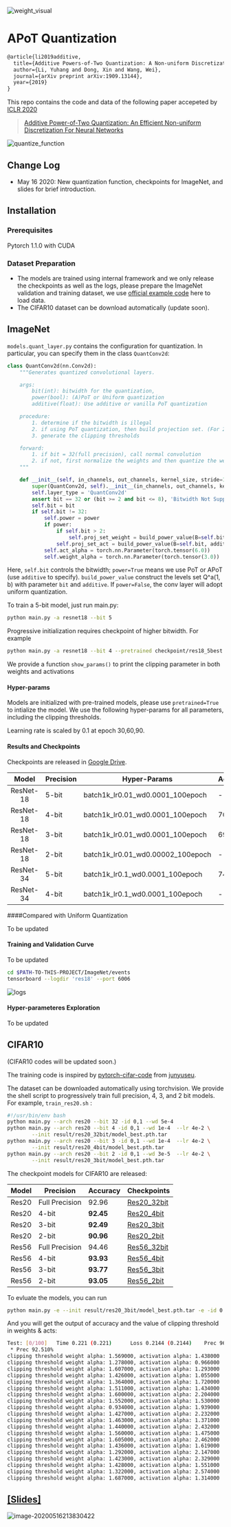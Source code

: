 ![weight_visual](/Users/liyuhang/Documents/GitHub/APoT_Quantization/figs/weight_visual.png)

# APoT Quantization

```latex
@article{li2019additive,
  title={Additive Powers-of-Two Quantization: A Non-uniform Discretization for Neural Networks},
  author={Li, Yuhang and Dong, Xin and Wang, Wei},
  journal={arXiv preprint arXiv:1909.13144},
  year={2019}
}
```

This repo contains the code and data of the following paper accepeted by [ICLR 2020](https://openreview.net/group?id=ICLR.cc/2020/Conference)

> [Additive Power-of-Two Quantization: An Efficient Non-uniform Discretization For Neural Networks](https://openreview.net/pdf?id=BkgXT24tDS)

![quantize_function](/Users/liyuhang/Documents/GitHub/APoT_Quantization/figs/quantize_function.png)

## Change Log

+ May 16 2020: New quantization function, checkpoints for ImageNet, and slides for brief introduction.

## Installation

### Prerequisites

Pytorch 1.1.0 with CUDA

### Dataset Preparation

* The models are trained using internal framework and we only release the checkpoints as well as the logs, please prepare the ImageNet validation and training dataset, we use [official example code](https://github.com/pytorch/examples/blob/master/imagenet/main.py) here to load data. 
* The CIFAR10 dataset can be download automatically (update soon). 

## ImageNet

`models.quant_layer.py` contains the configuration for quantization. In particular, you can specify them in the class `QuantConv2d`:

```python
class QuantConv2d(nn.Conv2d):
    """Generates quantized convolutional layers.

    args:
        bit(int): bitwidth for the quantization,
        power(bool): (A)PoT or Uniform quantization
        additive(float): Use additive or vanilla PoT quantization

    procedure:
        1. determine if the bitwidth is illegal
        2. if using PoT quantization, then build projection set. (For 2-bit weights quantization, PoT = Uniform)
        3. generate the clipping thresholds

    forward:
        1. if bit = 32(full precision), call normal convolution
        2. if not, first normalize the weights and then quantize the weights and activations
    """

    def __init__(self, in_channels, out_channels, kernel_size, stride=1, padding=0, dilation=1, groups=1, bias=False, bit=5, power=True, additive=True):
        super(QuantConv2d, self).__init__(in_channels, out_channels, kernel_size, stride, padding, dilation, groups, bias)
        self.layer_type = 'QuantConv2d'
        assert bit == 32 or (bit >= 2 and bit <= 8), 'Bitwidth Not Supported!'
        self.bit = bit
        if self.bit != 32:
            self.power = power
            if power:
                if self.bit > 2:
                    self.proj_set_weight = build_power_value(B=self.bit-1, additive=additive)
                self.proj_set_act = build_power_value(B=self.bit, additive=additive)
            self.act_alpha = torch.nn.Parameter(torch.tensor(6.0))
            self.weight_alpha = torch.nn.Parameter(torch.tensor(3.0))
```

Here, `self.bit`  controls the bitwidth;  `power=True` means we use PoT or APoT (use `additive` to specify). `build_power_value` construct the levels set Q^a(1, b) with parameter `bit` and `additive`. If `power=False`, the conv layer will adopt uniform quantization. 

To train a 5-bit model, just run main.py:

```bash
python main.py -a resnet18 --bit 5
```

Progressive initialization requires checkpoint of higher bitwidth. For example

```bash
python main.py -a resnet18 --bit 4 --pretrained checkpoint/res18_5best.pth.tar
```

We provide a function `show_params()` to print the clipping parameter in both weights and activations

#### Hyper-params

Models are initialized with pre-trained models, please use `pretrained=True` to intialize the model. We use the following hyper-params for all parameters, including the clipping thresholds.

Learning rate is scaled by 0.1 at epoch 30,60,90.

#### Results and Checkpoints

Checkpoints are released in [Google Drive](https://drive.google.com/open?id=1iIZ1tsaFLSuaujPbnyLutxDZuG31i5kD).

|   Model   | Precision | Hyper-Params                      | Accuracy | Checkpoints                                                  |
| :-------: | --------- | --------------------------------- | -------- | ------------------------------------------------------------ |
| ResNet-18 | 5-bit     | batch1k_lr0.01_wd0.0001_100epoch  | -        | Updating                                                     |
| ResNet-18 | 4-bit     | batch1k_lr0.01_wd0.0001_100epoch  | 70.69    | Updating                                                     |
| ResNet-18 | 3-bit     | batch1k_lr0.01_wd0.0001_100epoch  | 69.79    | [res18_3bit](https://drive.google.com/open?id=1zJX3tbAbBXYxpP8QYx3dvMQoiGrCO9dc) |
| ResNet-18 | 2-bit     | batch1k_lr0.01_wd0.00002_100epoch | -        | Updating                                                     |
| ResNet-34 | 5-bit     | batch1k_lr0.1_wd0.0001_100epoch   | 74.26    | [res34_5bit](https://drive.google.com/open?id=1tXIV03PNu8QpSF2fhrR3werhBB34Sb42) |
| ResNet-34 | 4-bit     | batch1k_lr0.1_wd0.0001_100epoch   | -        | Updating                                                     |

####Compared with Uniform Quantization

To be updated

#### Training and Validation Curve

To be updated

```bash
cd $PATH-TO-THIS-PROJECT/ImageNet/events
tensorboard --logdir 'res18' --port 6006
```

![logs](figs/tensorboard.png)

#### Hyper-parameteres Exploration

To be updated

## CIFAR10

(CIFAR10 codes will be updated soon.)

The training code is inspired by [pytorch-cifar-code](https://github.com/junyuseu/pytorch-cifar-models) from [junyuseu](https://github.com/junyuseu).

The dataset can be downloaded automatically using torchvision. We provide the shell script to progressively train full precision, 4, 3, and 2 bit models. For example, `train_res20.sh` :

``` bash
#!/usr/bin/env bash
python main.py --arch res20 --bit 32 -id 0,1 --wd 5e-4
python main.py --arch res20 --bit 4 -id 0,1 --wd 1e-4  --lr 4e-2 \
        --init result/res20_32bit/model_best.pth.tar
python main.py --arch res20 --bit 3 -id 0,1 --wd 1e-4  --lr 4e-2 \
        --init result/res20_4bit/model_best.pth.tar
python main.py --arch res20 --bit 2 -id 0,1 --wd 3e-5  --lr 4e-2 \
        --init result/res20_3bit/model_best.pth.tar
```

The checkpoint models for CIFAR10 are released: 

| Model | Precision      | Accuracy  | Checkpoints                                                  |
| :---: | -------------- | --------- | ------------------------------------------------------------ |
| Res20 | Full Precision | 92.96     | [Res20_32bit](https://github.com/yhhhli/APoT_Quantization/tree/master/CIFAR10/result/res20_32bit) |
| Res20 | 4-bit          | **92.45** | [Res20_4bit](https://github.com/yhhhli/APoT_Quantization/tree/master/CIFAR10/result/res20_4bit) |
| Res20 | 3-bit          | **92.49** | [Res20_3bit](https://github.com/yhhhli/APoT_Quantization/tree/master/CIFAR10/result/res20_3bit) |
| Res20 | 2-bit          | **90.96** | [Res20_2bit](https://github.com/yhhhli/APoT_Quantization/tree/master/CIFAR10/result/res20_2bit) |
| Res56 | Full Precision | 94.46     | [Res56_32bit](https://github.com/yhhhli/APoT_Quantization/tree/master/CIFAR10/result/res56_32bit) |
| Res56 | 4-bit          | **93.93** | [Res56_4bit](https://github.com/yhhhli/APoT_Quantization/tree/master/CIFAR10/result/res56_4bit) |
| Res56 | 3-bit          | **93.77** | [Res56_3bit](https://github.com/yhhhli/APoT_Quantization/tree/master/CIFAR10/result/res56_3bit) |
| Res56 | 2-bit          | **93.05** | [Res56_2bit](https://github.com/yhhhli/APoT_Quantization/tree/master/CIFAR10/result/res56_2bit) |

To evluate the models, you can run 

```bash
python main.py -e --init result/res20_3bit/model_best.pth.tar -e -id 0 --bit 3
```

And you will get the output of accuracy and the value of clipping threshold in weights & acts:

```bash
Test: [0/100]   Time 0.221 (0.221)      Loss 0.2144 (0.2144)    Prec 96.000% (96.000%)
 * Prec 92.510%
clipping threshold weight alpha: 1.569000, activation alpha: 1.438000
clipping threshold weight alpha: 1.278000, activation alpha: 0.966000
clipping threshold weight alpha: 1.607000, activation alpha: 1.293000
clipping threshold weight alpha: 1.426000, activation alpha: 1.055000
clipping threshold weight alpha: 1.364000, activation alpha: 1.720000
clipping threshold weight alpha: 1.511000, activation alpha: 1.434000
clipping threshold weight alpha: 1.600000, activation alpha: 2.204000
clipping threshold weight alpha: 1.552000, activation alpha: 1.530000
clipping threshold weight alpha: 0.934000, activation alpha: 1.939000
clipping threshold weight alpha: 1.427000, activation alpha: 2.232000
clipping threshold weight alpha: 1.463000, activation alpha: 1.371000
clipping threshold weight alpha: 1.440000, activation alpha: 2.432000
clipping threshold weight alpha: 1.560000, activation alpha: 1.475000
clipping threshold weight alpha: 1.605000, activation alpha: 2.462000
clipping threshold weight alpha: 1.436000, activation alpha: 1.619000
clipping threshold weight alpha: 1.292000, activation alpha: 2.147000
clipping threshold weight alpha: 1.423000, activation alpha: 2.329000
clipping threshold weight alpha: 1.428000, activation alpha: 1.551000
clipping threshold weight alpha: 1.322000, activation alpha: 2.574000
clipping threshold weight alpha: 1.687000, activation alpha: 1.314000
```

## [[Slides]](figs/ICLR_Apot.pdf)

![image-20200516213830422](figs/slides.png)


